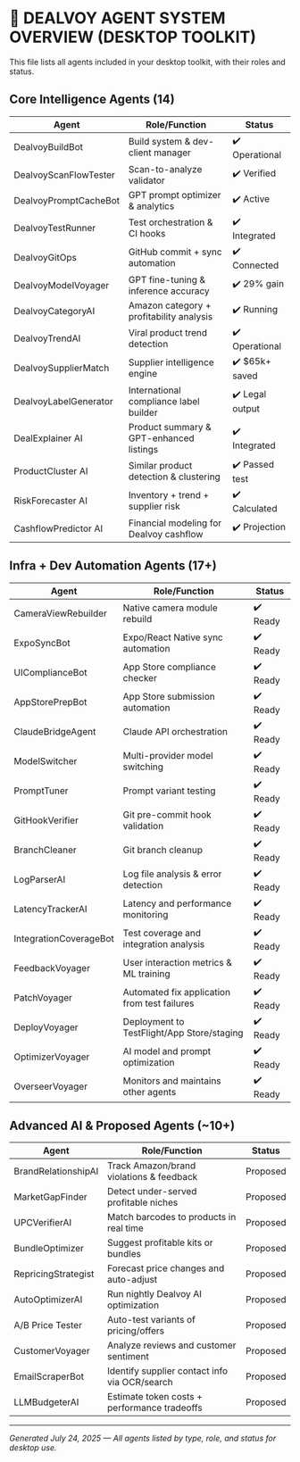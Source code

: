 # 🧠 DEALVOY AGENT SYSTEM OVERVIEW (DESKTOP TOOLKIT)

This file lists all agents included in your desktop toolkit, with their roles and status.

## Core Intelligence Agents (14)
| Agent                   | Role/Function                                 | Status         |
|-------------------------|-----------------------------------------------|----------------|
| DealvoyBuildBot         | Build system & dev-client manager             | ✔️ Operational |
| DealvoyScanFlowTester   | Scan-to-analyze validator                     | ✔️ Verified    |
| DealvoyPromptCacheBot   | GPT prompt optimizer & analytics              | ✔️ Active      |
| DealvoyTestRunner       | Test orchestration & CI hooks                 | ✔️ Integrated  |
| DealvoyGitOps           | GitHub commit + sync automation               | ✔️ Connected   |
| DealvoyModelVoyager     | GPT fine-tuning & inference accuracy          | ✔️ 29% gain    |
| DealvoyCategoryAI       | Amazon category + profitability analysis      | ✔️ Running     |
| DealvoyTrendAI          | Viral product trend detection                 | ✔️ Operational |
| DealvoySupplierMatch    | Supplier intelligence engine                  | ✔️ $65k+ saved |
| DealvoyLabelGenerator   | International compliance label builder        | ✔️ Legal output|
| DealExplainer AI        | Product summary & GPT-enhanced listings       | ✔️ Integrated  |
| ProductCluster AI       | Similar product detection & clustering        | ✔️ Passed test |
| RiskForecaster AI       | Inventory + trend + supplier risk             | ✔️ Calculated  |
| CashflowPredictor AI    | Financial modeling for Dealvoy cashflow       | ✔️ Projection  |

## Infra + Dev Automation Agents (17+)
| Agent                   | Role/Function                                 | Status         |
|-------------------------|-----------------------------------------------|----------------|
| CameraViewRebuilder     | Native camera module rebuild                  | ✔️ Ready       |
| ExpoSyncBot             | Expo/React Native sync automation             | ✔️ Ready       |
| UIComplianceBot         | App Store compliance checker                  | ✔️ Ready       |
| AppStorePrepBot         | App Store submission automation               | ✔️ Ready       |
| ClaudeBridgeAgent       | Claude API orchestration                      | ✔️ Ready       |
| ModelSwitcher           | Multi-provider model switching                | ✔️ Ready       |
| PromptTuner             | Prompt variant testing                        | ✔️ Ready       |
| GitHookVerifier         | Git pre-commit hook validation                | ✔️ Ready       |
| BranchCleaner           | Git branch cleanup                            | ✔️ Ready       |
| LogParserAI             | Log file analysis & error detection           | ✔️ Ready       |
| LatencyTrackerAI        | Latency and performance monitoring            | ✔️ Ready       |
| IntegrationCoverageBot  | Test coverage and integration analysis        | ✔️ Ready       |
| FeedbackVoyager         | User interaction metrics & ML training        | ✔️ Ready       |
| PatchVoyager            | Automated fix application from test failures  | ✔️ Ready       |
| DeployVoyager           | Deployment to TestFlight/App Store/staging    | ✔️ Ready       |
| OptimizerVoyager        | AI model and prompt optimization              | ✔️ Ready       |
| OverseerVoyager         | Monitors and maintains other agents           | ✔️ Ready       |

## Advanced AI & Proposed Agents (~10+)
| Agent                   | Role/Function                                 | Status         |
|-------------------------|-----------------------------------------------|----------------|
| BrandRelationshipAI     | Track Amazon/brand violations & feedback      | Proposed       |
| MarketGapFinder         | Detect under-served profitable niches         | Proposed       |
| UPCVerifierAI           | Match barcodes to products in real time       | Proposed       |
| BundleOptimizer         | Suggest profitable kits or bundles            | Proposed       |
| RepricingStrategist     | Forecast price changes and auto-adjust        | Proposed       |
| AutoOptimizerAI         | Run nightly Dealvoy AI optimization           | Proposed       |
| A/B Price Tester        | Auto-test variants of pricing/offers          | Proposed       |
| CustomerVoyager         | Analyze reviews and customer sentiment        | Proposed       |
| EmailScraperBot         | Identify supplier contact info via OCR/search | Proposed       |
| LLMBudgeterAI           | Estimate token costs + performance tradeoffs  | Proposed       |

---

*Generated July 24, 2025 — All agents listed by type, role, and status for desktop use.*
